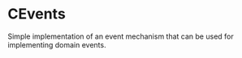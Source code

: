 # CEvents
Simple implementation of an event mechanism that can be used for implementing domain events.
